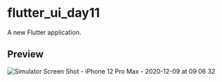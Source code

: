 # flutter_ui_day11

A new Flutter application.

## Preview

![Simulator Screen Shot - iPhone 12 Pro Max - 2020-12-09 at 09 06 32](https://user-images.githubusercontent.com/64217477/101573081-52e2be00-39fe-11eb-8978-2a6779b8e7c6.png)
